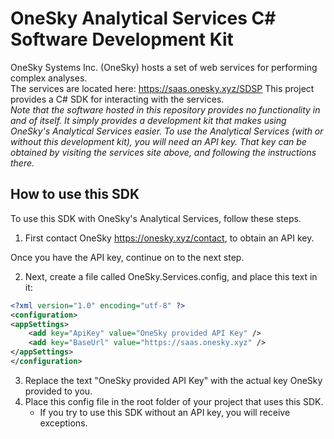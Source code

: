 # OneSky Analytical Services C# Software Development Kit

OneSky Systems Inc. (OneSky) hosts a set of web services for performing complex analyses.  
The services are located here: <https://saas.onesky.xyz/SDSP>
This project provides a C# SDK for interacting with the services.
\
*Note that the software hosted in this repository provides no functionality in and of itself.  It simply provides a development kit that makes using OneSky's Analytical Services easier.  To use the Analytical Services (with or without this development kit), you will need an API key.  That key can be obtained by visiting the services site above, and following the instructions there.*

## How to use this SDK

To use this SDK with OneSky's Analytical Services, follow these steps.

1. First contact OneSky <https://onesky.xyz/contact>, to obtain an API key.

  Once you have the API key, continue on to the next step.

2. Next, create a file called OneSky.Services.config, and place this text in it:  

```xml
<?xml version="1.0" encoding="utf-8" ?>
<configuration>
<appSettings>
    <add key="ApiKey" value="OneSky provided API Key" />
    <add key="BaseUrl" value="https://saas.onesky.xyz" />
</appSettings>
</configuration>
```

3. Replace the text "OneSky provided API Key" with the actual key OneSky provided to you.
4. Place this config file in the root folder of your project that uses this SDK.
    * If you try to use this SDK without an API key, you will receive exceptions.

